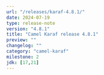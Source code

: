 ```yaml
---
url: "/releases/karaf-4.8.1/"
date: 2024-07-19
type: release-note
version: "4.8.1"
title: "Camel Karaf release 4.8.1"
preview: ""
changelog: ""
category: "camel-karaf"
milestone: 2
jdk: [17,21]
---
```

